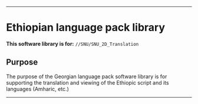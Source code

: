 
***

# Ethiopian language pack library

**This software library is for:** `//SNU/SNU_2D_Translation`

## Purpose

The purpose of the Georgian language pack software library is for supporting the translation and viewing of the Ethiopic script and its languages (Amharic, etc.)

***
